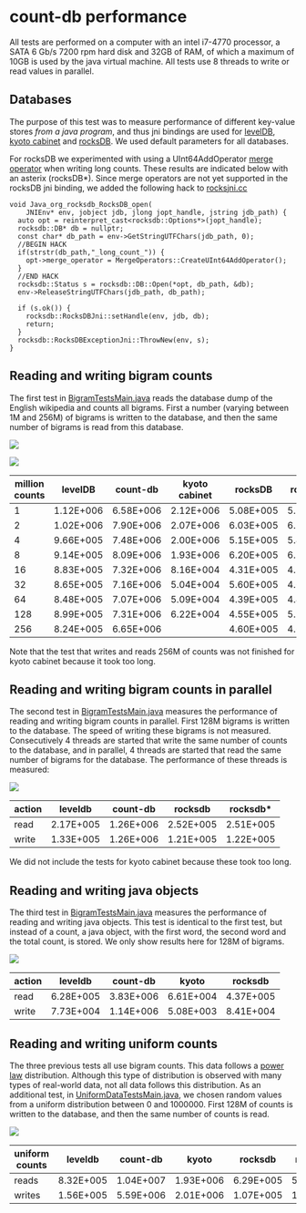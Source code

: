 count-db performance
====================

All tests are performed on a computer with an intel i7-4770 processor, a SATA 6 Gb/s 7200 rpm hard disk and 32GB of RAM, of which a maximum of 10GB is used by the java virtual machine. All tests use 8 threads to write or read values in parallel.

## Databases

The purpose of this test was to measure performance of different key-value stores *from a java program*, and thus jni bindings are used for [levelDB](https://github.com/fusesource/leveldbjni), [kyoto cabinet](http://fallabs.com/kyotocabinet/javadoc/) and [rocksDB](https://github.com/facebook/rocksdb/wiki/RocksJava-Basics). We used default parameters for all databases. 

For rocksDB we experimented with using a UInt64AddOperator [merge operator](https://github.com/facebook/rocksdb/wiki/Merge-Operator) when writing long counts. These results are indicated below with an asterix (rocksDB*). Since merge operators are not yet supported in the rocksDB jni binding, we added the following hack to [rocksjni.cc](https://github.com/facebook/rocksdb/blob/master/java/rocksjni/rocksjni.cc)

```
void Java_org_rocksdb_RocksDB_open(
    JNIEnv* env, jobject jdb, jlong jopt_handle, jstring jdb_path) {
  auto opt = reinterpret_cast<rocksdb::Options*>(jopt_handle);
  rocksdb::DB* db = nullptr;
  const char* db_path = env->GetStringUTFChars(jdb_path, 0);
  //BEGIN HACK
  if(strstr(db_path,"_long_count_")) {
    opt->merge_operator = MergeOperators::CreateUInt64AddOperator();
  }
  //END HACK
  rocksdb::Status s = rocksdb::DB::Open(*opt, db_path, &db);
  env->ReleaseStringUTFChars(jdb_path, db_path);

  if (s.ok()) {
    rocksdb::RocksDBJni::setHandle(env, jdb, db);
    return;
  }
  rocksdb::RocksDBExceptionJni::ThrowNew(env, s);
}
```

## Reading and writing bigram counts

The first test in [BigramTestsMain.java](https://github.com/koendeschacht/count-db/blob/master/src/main/java/be/bagofwords/main/tests/bigrams/BigramTestsMain.java) reads the database dump of the English wikipedia and counts all bigrams. First a number (varying between 1M and 256M) of bigrams is written to the database, and then the same number of bigrams is read from this database. 

![](https://raw.githubusercontent.com/koendeschacht/count-db/master/doc/write_bigram_counts.png)

![](https://raw.githubusercontent.com/koendeschacht/count-db/master/doc/read_bigram_counts.png)

| million counts | levelDB   | count-db  | kyoto cabinet  | rocksDB   | rocksDB*  |
|----------------|-----------|-----------|----------------|-----------|-----------|
| 1              | 1.12E+006 | 6.58E+006 | 2.12E+006      | 5.08E+005 | 5.18E+005 |
| 2              | 1.02E+006 | 7.90E+006 | 2.07E+006      | 6.03E+005 | 6.22E+005 |
| 4              | 9.66E+005 | 7.48E+006 | 2.00E+006      | 5.15E+005 | 5.44E+005 |
| 8              | 9.14E+005 | 8.09E+006 | 1.93E+006      | 6.20E+005 | 6.29E+005 |
| 16             | 8.83E+005 | 7.32E+006 | 8.16E+004      | 4.31E+005 | 4.37E+005 |
| 32             | 8.65E+005 | 7.16E+006 | 5.04E+004      | 5.60E+005 | 4.60E+005 |
| 64             | 8.48E+005 | 7.07E+006 | 5.09E+004      | 4.39E+005 | 4.48E+005 |
| 128            | 8.99E+005 | 7.31E+006 | 6.22E+004      | 4.55E+005 | 5.91E+005 |
| 256            | 8.24E+005 | 6.65E+006 |                | 4.60E+005 | 4.63E+005 |

Note that the test that writes and reads 256M of counts was not finished for kyoto cabinet because it took too long.

## Reading and writing bigram counts in parallel

The second test in [BigramTestsMain.java](https://github.com/koendeschacht/count-db/blob/master/src/main/java/be/bagofwords/main/tests/bigrams/BigramTestsMain.java) measures the performance of reading and writing bigram counts in parallel. First 128M bigrams is written to the database. The speed of writing these bigrams is not measured. Consecutively 4 threads are started that write the same number of counts to the database, and in parallel, 4 threads are started that read the same number of bigrams for the database. The performance of these threads is measured:

![](https://raw.githubusercontent.com/koendeschacht/count-db/master/doc/parallel_performance.png)

| action | leveldb   | count-db  | rocksdb   | rocksdb*  |
|--------|-----------|-----------|-----------|-----------|
| read   | 2.17E+005 | 1.26E+006 | 2.52E+005 | 2.51E+005 |
| write  | 1.33E+005 | 1.26E+006 | 1.21E+005 | 1.22E+005 |

We did not include the tests for kyoto cabinet because these took too long.

## Reading and writing java objects

The third test in [BigramTestsMain.java](https://github.com/koendeschacht/count-db/blob/master/src/main/java/be/bagofwords/main/tests/bigrams/BigramTestsMain.java) measures the performance of reading and writing java objects. This test is identical to the first test, but instead of a count, a java object, with the first word, the second word and the total count, is stored. We only show results here for 128M of bigrams.

![](https://raw.githubusercontent.com/koendeschacht/count-db/master/doc/java_objects_performance.png)

| action | leveldb   | count-db  | kyoto     | rocksdb   |
|--------|-----------|-----------|-----------|-----------|
| read   | 6.28E+005 | 3.83E+006 | 6.61E+004 | 4.37E+005 |
| write  | 7.73E+004 | 1.14E+006 | 5.08E+003 | 8.41E+004 |


## Reading and writing uniform counts

The three previous tests all use bigram counts. This data follows a [power law](http://en.wikipedia.org/wiki/Power_law) distribution. Although this type of distribution is observed with many types of real-world data, not all data follows this distribution. As an additional test, in [UniformDataTestsMain.java](https://github.com/koendeschacht/count-db/blob/master/src/main/java/be/bagofwords/main/tests/uniform/UniformDataTestsMain.java), we chosen random values from a uniform distribution between 0 and 1000000. First 128M of counts is written to the database, and then the same number of counts is read.

![](https://raw.githubusercontent.com/koendeschacht/count-db/master/doc/uniform_counts_performance.png)

| uniform counts | leveldb   | count-db  | kyoto     | rocksdb   | rocksdb*  |
|----------------|-----------|-----------|-----------|-----------|-----------|
| reads          | 8.32E+005 | 1.04E+007 | 1.93E+006 | 6.29E+005 | 5.90E+005 |
| writes         | 1.56E+005 | 5.59E+006 | 2.01E+006 | 1.07E+005 | 1.08E+005 |
